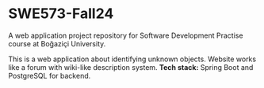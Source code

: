 # SWE573-Fall24
A web application project repository for Software Development Practise course at Boğaziçi University.

This is a web application about identifying unknown objects. Website works like a forum with wiki-like description system. 
**Tech stack:** Spring Boot and PostgreSQL for backend. 
